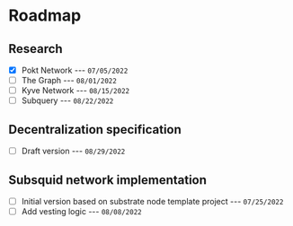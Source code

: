 # Roadmap

## Research

- [x] Pokt Network --- `07/05/2022`
- [ ] The Graph --- `08/01/2022`
- [ ] Kyve Network --- `08/15/2022`
- [ ] Subquery --- `08/22/2022`

## Decentralization specification

- [ ] Draft version --- `08/29/2022`

## Subsquid network implementation

- [ ] Initial version based on substrate node template project --- `07/25/2022`
- [ ] Add vesting logic --- `08/08/2022`
